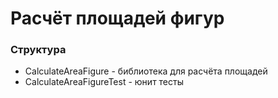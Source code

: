 # Расчёт площадей фигур

### Структура

* CalculateAreaFigure - библиотека для расчёта площадей
* CalculateAreaFigureTest - юнит тесты